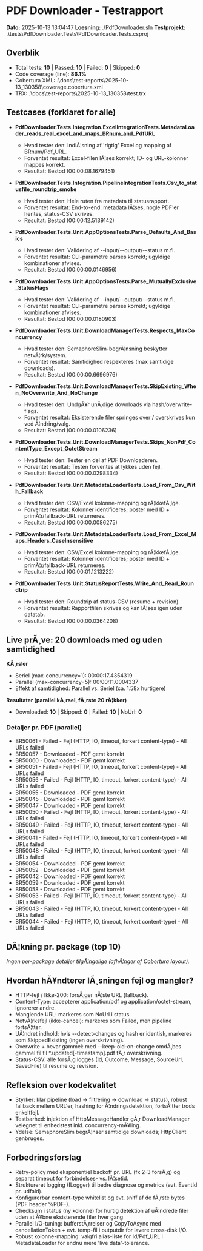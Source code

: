 ﻿# PDF Downloader - Testrapport

**Dato:** 2025-10-13 13:04:47
**Loesning:** .\PdfDownloader.sln
**Testprojekt:** .\tests\PdfDownloader.Tests\PdfDownloader.Tests.csproj

## Overblik
- Total tests: **10**  |  Passed: **10**  |  Failed: **0**  |  Skipped: **0**
- Code coverage (line): **86.1%**
- Cobertura XML: .\docs\test-reports\2025-10-13_130358\coverage.cobertura.xml
- TRX: .\docs\test-reports\2025-10-13_130358\test.trx

## Testcases (forklaret for alle)
* **PdfDownloader.Tests.Integration.ExcelIntegrationTests.MetadataLoader_reads_real_excel_and_maps_BRnum_and_PdfURL**
  - Hvad tester den: IndlÃ¦sning af 'rigtig' Excel og mapping af BRnum/Pdf_URL.
  - Forventet resultat: Excel-filen lÃ¦ses korrekt; ID- og URL-kolonner mappes korrekt.
  - Resultat: Bestod (00:00:08.1679451)

* **PdfDownloader.Tests.Integration.PipelineIntegrationTests.Csv_to_statusfile_roundtrip_smoke**
  - Hvad tester den: Hele ruten fra metadata til statusrapport.
  - Forventet resultat: End-to-end: metadata lÃ¦ses, nogle PDF'er hentes, status-CSV skrives.
  - Resultat: Bestod (00:00:12.5139142)

* **PdfDownloader.Tests.Unit.AppOptionsTests.Parse_Defaults_And_Basics**
  - Hvad tester den: Validering af --input/--output/--status m.fl.
  - Forventet resultat: CLI-parametre parses korrekt; ugyldige kombinationer afvises.
  - Resultat: Bestod (00:00:00.0146956)

* **PdfDownloader.Tests.Unit.AppOptionsTests.Parse_MutuallyExclusive_StatusFlags**
  - Hvad tester den: Validering af --input/--output/--status m.fl.
  - Forventet resultat: CLI-parametre parses korrekt; ugyldige kombinationer afvises.
  - Resultat: Bestod (00:00:00.0180903)

* **PdfDownloader.Tests.Unit.DownloadManagerTests.Respects_MaxConcurrency**
  - Hvad tester den: SemaphoreSlim-begrÃ¦nsning beskytter netvÃ¦rk/system.
  - Forventet resultat: Samtidighed respekteres (max samtidige downloads).
  - Resultat: Bestod (00:00:00.6696976)

* **PdfDownloader.Tests.Unit.DownloadManagerTests.SkipExisting_When_NoOverwrite_And_NoChange**
  - Hvad tester den: UndgÃ¥r unÃ¸dige downloads via hash/overwrite-flags.
  - Forventet resultat: Eksisterende filer springes over / overskrives kun ved Ã¦ndring/valg.
  - Resultat: Bestod (00:00:00.0106236)

* **PdfDownloader.Tests.Unit.DownloadManagerTests.Skips_NonPdf_ContentType_Except_OctetStream**
  - Hvad tester den: Tester en del af PDF Downloaderen.
  - Forventet resultat: Testen forventes at lykkes uden fejl.
  - Resultat: Bestod (00:00:00.0298334)

* **PdfDownloader.Tests.Unit.MetadataLoaderTests.Load_From_Csv_With_Fallback**
  - Hvad tester den: CSV/Excel kolonne-mapping og rÃ¦kkefÃ¸lge.
  - Forventet resultat: Kolonner identificeres; poster med ID + primÃ¦r/fallback-URL returneres.
  - Resultat: Bestod (00:00:00.0086275)

* **PdfDownloader.Tests.Unit.MetadataLoaderTests.Load_From_Excel_Maps_Headers_CaseInsensitive**
  - Hvad tester den: CSV/Excel kolonne-mapping og rÃ¦kkefÃ¸lge.
  - Forventet resultat: Kolonner identificeres; poster med ID + primÃ¦r/fallback-URL returneres.
  - Resultat: Bestod (00:00:01.1213222)

* **PdfDownloader.Tests.Unit.StatusReportTests.Write_And_Read_Roundtrip**
  - Hvad tester den: Roundtrip af status-CSV (resume + revision).
  - Forventet resultat: Rapportfilen skrives og kan lÃ¦ses igen uden datatab.
  - Resultat: Bestod (00:00:00.0364208)


## Live prÃ¸ve: 20 downloads med og uden samtidighed

**KÃ¸rsler**
- Seriel (max-concurrency=1): 00:00:17.4354319
- Parallel (max-concurrency=5): 00:00:11.0004337
- Effekt af samtidighed: Parallel vs. Seriel (ca. 1.58x hurtigere)

**Resultater (parallel kÃ¸rsel, fÃ¸rste 20 rÃ¦kker)**
- Downloaded: **10**  |  Skipped: **0**  |  Failed: **10**  |  NoUrl: **0**

### Detaljer pr. PDF (parallel)
* BR50061 - Failed - Fejl (HTTP, IO, timeout, forkert content-type) - All URLs failed
* BR50057 - Downloaded - PDF gemt korrekt
* BR50060 - Downloaded - PDF gemt korrekt
* BR50051 - Failed - Fejl (HTTP, IO, timeout, forkert content-type) - All URLs failed
* BR50056 - Failed - Fejl (HTTP, IO, timeout, forkert content-type) - All URLs failed
* BR50055 - Downloaded - PDF gemt korrekt
* BR50045 - Downloaded - PDF gemt korrekt
* BR50047 - Downloaded - PDF gemt korrekt
* BR50050 - Failed - Fejl (HTTP, IO, timeout, forkert content-type) - All URLs failed
* BR50049 - Failed - Fejl (HTTP, IO, timeout, forkert content-type) - All URLs failed
* BR50041 - Failed - Fejl (HTTP, IO, timeout, forkert content-type) - All URLs failed
* BR50048 - Failed - Fejl (HTTP, IO, timeout, forkert content-type) - All URLs failed
* BR50054 - Downloaded - PDF gemt korrekt
* BR50052 - Downloaded - PDF gemt korrekt
* BR50042 - Downloaded - PDF gemt korrekt
* BR50059 - Downloaded - PDF gemt korrekt
* BR50058 - Downloaded - PDF gemt korrekt
* BR50053 - Failed - Fejl (HTTP, IO, timeout, forkert content-type) - All URLs failed
* BR50043 - Failed - Fejl (HTTP, IO, timeout, forkert content-type) - All URLs failed
* BR50044 - Failed - Fejl (HTTP, IO, timeout, forkert content-type) - All URLs failed

## DÃ¦kning pr. package (top 10)
_Ingen per-package detaljer tilgÃ¦ngelige (afhÃ¦nger af Cobertura layout)._

## Hvordan hÃ¥ndterer lÃ¸sningen fejl og mangler?
- HTTP-fejl / Ikke-200: forsÃ¸ger nÃ¦ste URL (fallback).
- Content-Type: accepterer application/pdf og application/octet-stream, ignorerer andre.
- Manglende URL: markeres som NoUrl i status.
- NetvÃ¦rksfejl (ikke-cancel): markeres som Failed, men pipeline fortsÃ¦tter.
- UÃ¦ndret indhold: hvis --detect-changes og hash er identisk, markeres som SkippedExisting (ingen overskrivning).
- Overwrite + bevar gammel: med --keep-old-on-change omdÃ¸bes gammel fil til *.updated[-timestamp].pdf fÃ¸r overskrivning.
- Status-CSV: alle forsÃ¸g logges (Id, Outcome, Message, SourceUrl, SavedFile) til resume og revision.

## Refleksion over kodekvalitet
- Styrker: klar pipeline (load -> filtrering -> download -> status), robust fallback mellem URL'er, hashing for Ã¦ndringsdetektion, fortsÃ¦tter trods enkeltfejl.
- Testbarhed: injektion af HttpMessageHandler gÃ¸r DownloadManager velegnet til enhedstest inkl. concurrency-mÃ¥ling.
- Ydelse: SemaphoreSlim begrÃ¦nser samtidige downloads; HttpClient genbruges.

## Forbedringsforslag
- Retry-policy med eksponentiel backoff pr. URL (fx 2-3 forsÃ¸g) og separat timeout for forbindelses- vs. lÃ¦setid.
- Struktureret logging (ILogger) til bedre diagnose og metrics (evt. EventId pr. udfald).
- Konfigurerbar content-type whitelist og evt. sniff af de fÃ¸rste bytes (PDF header %PDF-).
- Checksum i status (ny kolonne) for hurtig detektion af uÃ¦ndrede filer uden at Ã¥bne eksisterende filer hver gang.
- Parallel I/O-tuning: bufferstÃ¸rrelser og CopyToAsync med cancellationToken + evt. temp-fil i outputdir for lavere cross-disk I/O.
- Robust kolonne-mapping: valgfri alias-liste for Id/Pdf_URL i MetadataLoader for endnu mere 'live data'-tolerance.


